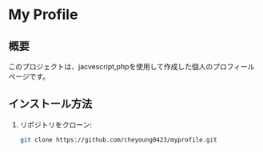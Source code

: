 # My Profile

## 概要
このプロジェクトは、jacvescript,phpを使用して作成した個人のプロフィールページです。

## インストール方法

1. リポジトリをクローン:
   ```bash
   git clone https://github.com/cheyoung0423/myprofile.git
